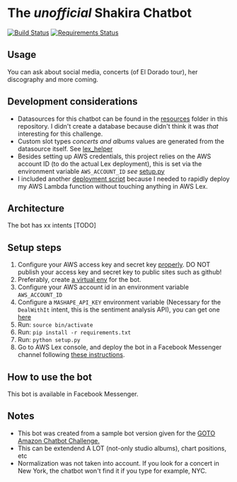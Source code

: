# The _unofficial_ Shakira Chatbot

[![Build Status][travisci-badge]][travisci-builds] 
[![Requirements Status][requiresio-badge]](requiresio-url)

## Usage

You can ask about social media, concerts (of El Dorado tour), her discography and more coming.

## Development considerations

* Datasources for this chatbot can be found in the [resources](resources) folder in this repository. I didn't create a database because didn't think it was _that_ interesting for this challenge.
* Custom slot types _concerts and albums_ values are generated from the datasource itself. See [lex_helper](lex_slot_builder.py)  
* Besides setting up AWS credentials, this project relies on the AWS account ID (to do the actual Lex deployment), this is set via the environment variable `AWS_ACCOUNT_ID` _see_ [setup.py](setup.py)
* I included another [deployment script](deploy.sh) because I needed to rapidly deploy my AWS Lambda function without touching anything in AWS Lex.

## Architecture 

The bot has xx intents [TODO] 

## Setup steps

1. Configure your AWS access key and secret key [properly][credentials]. DO NOT publish your access key and secret key to public sites such as github!
2. Preferably, create [a virtual env][virtualenv] for the bot. 
3. Configure your AWS account id in an environment variable `AWS_ACCOUNT_ID`
4. Configure a `MASHAPE_API_KEY` environment variable (Necessary for the `DealWithIt` intent, this is the sentiment analysis API), you can get one [here][mashable-twinword-api-key] 
4. Run: `source bin/activate`
5. Run: `pip install -r requirements.txt`
6. Run: `python setup.py`
7. Go to AWS Lex console, and deploy the bot in a Facebook Messenger channel following [these instructions][facebook-deploy].

## How to use the bot

This bot is available in Facebook Messenger. 

## Notes

* This bot was created from a sample bot version given for the [GOTO Amazon Chatbot Challenge.][hackathon-main]
* This can be extendend A LOT (not-only studio albums), chart positions, etc
* Normalization was not taken into account. If you look for a concert in New York, the chatbot won't find it if you type for example, NYC. 

[credentials]: https://github.com/awslabs/chalice#credentials
[facebook-deploy]: http://docs.aws.amazon.com/lex/latest/dg/fb-bot-association.html
[hackathon-main]: http://www.amazondcn.com/challenge/index.html
[mashable-twinword-api-key]: https://market.mashape.com/twinword/sentiment-analysis-free
[requiresio-badge]: https://requires.io/github/imTachu/ShakiraChatbot/requirements.svg?branch=master
[requiresio-url]: https://requires.io/github/imTachu/ShakiraChatbot/requirements/?branch=master
[travisci-badge]: https://travis-ci.org/imTachu/ShakiraChatbot.svg?branch=master
[travisci-builds]: https://travis-ci.org/imTachu/ShakiraChatbot
[virtualenv]: http://python-guide-pt-br.readthedocs.io/en/latest/dev/virtualenvs/

